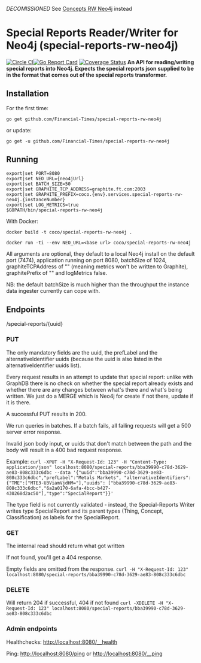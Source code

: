 *DECOMISSIONED*
See [Concepts RW Neo4j](https://github.com/Financial-Times/concepts-rw-neo4j) instead

# Special Reports Reader/Writer for Neo4j (special-reports-rw-neo4j)
[![Circle CI](https://circleci.com/gh/Financial-Times/special-reports-rw-neo4j.svg?style=shield)](https://circleci.com/gh/Financial-Times/special-reports-rw-neo4j)[![Go Report Card](https://goreportcard.com/badge/github.com/Financial-Times/special-reports-rw-neo4j)](https://goreportcard.com/report/github.com/Financial-Times/special-reports-rw-neo4j) [![Coverage Status](https://coveralls.io/repos/github/Financial-Times/special-reports-rw-neo4j/badge.svg)](https://coveralls.io/github/Financial-Times/special-reports-rw-neo4j)
__An API for reading/writing special reports into Neo4j. Expects the special reports json supplied to be in the format that comes out of the special reports transformer.__

## Installation

For the first time:

`go get github.com/Financial-Times/special-reports-rw-neo4j`

or update:

`go get -u github.com/Financial-Times/special-reports-rw-neo4j`

## Running

```
export|set PORT=8080
export|set NEO_URL={neo4jUrl}
export|set BATCH_SIZE=50
export|set GRAPHITE_TCP_ADDRESS=graphite.ft.com:2003
export|set GRAPHITE_PREFIX=coco.{env}.services.special-reports-rw-neo4j.{instanceNumber}
export|set LOG_METRICS=true
$GOPATH/bin/special-reports-rw-neo4j
```

With Docker:

`docker build -t coco/special-reports-rw-neo4j .`

`docker run -ti --env NEO_URL=<base url> coco/special-reports-rw-neo4j`


All arguments are optional, they default to a local Neo4j install on the default port (7474), application running on port 8080, batchSize of 1024, graphiteTCPAddress of "" (meaning metrics won't be written to Graphite), graphitePrefix of "" and logMetrics false.

NB: the default batchSize is much higher than the throughput the instance data ingester currently can cope with.

## Endpoints
/special-reports/{uuid}
### PUT
The only mandatory fields are the uuid, the prefLabel and the alternativeIdentifier uuids (because the uuid is also listed in the alternativeIdentifier uuids list).

Every request results in an attempt to update that special report: unlike with GraphDB there is no check on whether the special report already exists and whether there are any changes between what's there and what's being written. We just do a MERGE which is Neo4j for create if not there, update if it is there.

A successful PUT results in 200.

We run queries in batches. If a batch fails, all failing requests will get a 500 server error response.

Invalid json body input, or uuids that don't match between the path and the body will result in a 400 bad request response.

Example:
`curl -XPUT -H "X-Request-Id: 123" -H "Content-Type: application/json" localhost:8080/special-reports/bba39990-c78d-3629-ae83-808c333c6dbc --data '{"uuid":"bba39990-c78d-3629-ae83-808c333c6dbc","prefLabel":"Metals Markets", "alternativeIdentifiers":{"TME":["MTE3-U3ViamVjdHM="],"uuids": ["bba39990-c78d-3629-ae83-808c333c6dbc","6a2a0170-6afa-4bcc-b427-430268d2ac50"],"type":"SpecialReport"}}'`

The type field is not currently validated - instead, the Special-Reports Writer writes type SpecialReport and its parent types (Thing, Concept, Classification) as labels for the SpecialReport.

### GET
The internal read should return what got written

If not found, you'll get a 404 response.

Empty fields are omitted from the response.
`curl -H "X-Request-Id: 123" localhost:8080/special-reports/bba39990-c78d-3629-ae83-808c333c6dbc`

### DELETE
Will return 204 if successful, 404 if not found
`curl -XDELETE -H "X-Request-Id: 123" localhost:8080/special-reports/bba39990-c78d-3629-ae83-808c333c6dbc`

### Admin endpoints
Healthchecks: [http://localhost:8080/__health](http://localhost:8080/__health)

Ping: [http://localhost:8080/ping](http://localhost:8080/ping) or [http://localhost:8080/__ping](http://localhost:8080/__ping)
